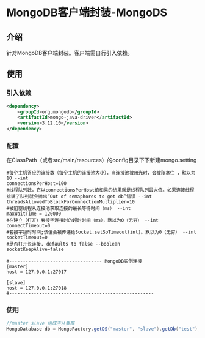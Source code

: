 MongoDB客户端封装-MongoDS
===

## 介绍
针对MongoDB客户端封装。客户端需自行引入依赖。

## 使用

### 引入依赖

```xml
<dependency>
	<groupId>org.mongodb</groupId>
	<artifactId>mongo-java-driver</artifactId>
	<version>3.12.10</version>
</dependency>
```

### 配置

在ClassPath（或者src/main/resources）的config目录下下新建mongo.setting

```
#每个主机答应的连接数（每个主机的连接池大小），当连接池被用光时，会被阻塞住 ，默以为10 --int
connectionsPerHost=100
#线程队列数，它以connectionsPerHost值相乘的结果就是线程队列最大值。如果连接线程排满了队列就会抛出“Out of semaphores to get db”错误 --int
threadsAllowedToBlockForConnectionMultiplier=10
#被阻塞线程从连接池获取连接的最长等待时间（ms） --int
maxWaitTime = 120000
#在建立（打开）套接字连接时的超时时间（ms），默以为0（无穷） --int
connectTimeout=0
#套接字超时时间;该值会被传递给Socket.setSoTimeout(int)。默以为0（无穷） --int
socketTimeout=0
#是否打开长连接. defaults to false --boolean
socketKeepAlive=false

#---------------------------------- MongoDB实例连接
[master]
host = 127.0.0.1:27017

[slave]
host = 127.0.0.1:27018
#-----------------------------------------------------
```

### 使用

```java
//master slave 组成主从集群
MongoDatabase db = MongoFactory.getDS("master", "slave").getDb("test");
```

